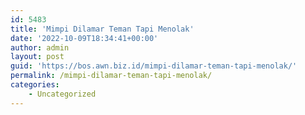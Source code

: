 ```yaml
---
id: 5483
title: 'Mimpi Dilamar Teman Tapi Menolak'
date: '2022-10-09T18:34:41+00:00'
author: admin
layout: post
guid: 'https://bos.awn.biz.id/mimpi-dilamar-teman-tapi-menolak/'
permalink: /mimpi-dilamar-teman-tapi-menolak/
categories:
    - Uncategorized
---
```


